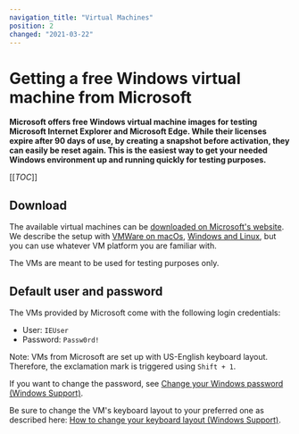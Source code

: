 ```yaml
---
navigation_title: "Virtual Machines"
position: 2
changed: "2021-03-22"
---
```


# Getting a free Windows virtual machine from Microsoft

**Microsoft offers free Windows virtual machine images for testing Microsoft Internet Explorer and Microsoft Edge. While their licenses expire after 90 days of use, by creating a snapshot before activation, they can easily be reset again. This is the easiest way to get your needed Windows environment up and running quickly for testing purposes.**

[[_TOC_]]

## Download

The available virtual machines can be [downloaded on Microsoft's website](https://developer.microsoft.com/en-us/windows/downloads/virtual-machines/). We describe the setup with [VMWare on macOs](/setup/windows/vmware-on-macos/), [Windows and Linux](/setup/windows/vmware-on-windows-linux/), but you can use whatever VM platform you are familiar with.

The VMs are meant to be used for testing purposes only.

## Default user and password

The VMs provided by Microsoft come with the following login credentials:

- User: `IEUser`
- Password: `Passw0rd!`

Note: VMs from Microsoft are set up with US-English keyboard layout. Therefore, the exclamation mark is triggered using `Shift + 1`.

If you want to change the password, see [Change your Windows password (Windows Support)](https://support.microsoft.com/en-us/help/14087/windows-7-change-your-windows-password).

Be sure to change the VM's keyboard layout to your preferred one as described here: [How to change your keyboard layout (Windows Support)](https://support.microsoft.com/en-us/help/258824/how-to-change-your-keyboard-layout).
